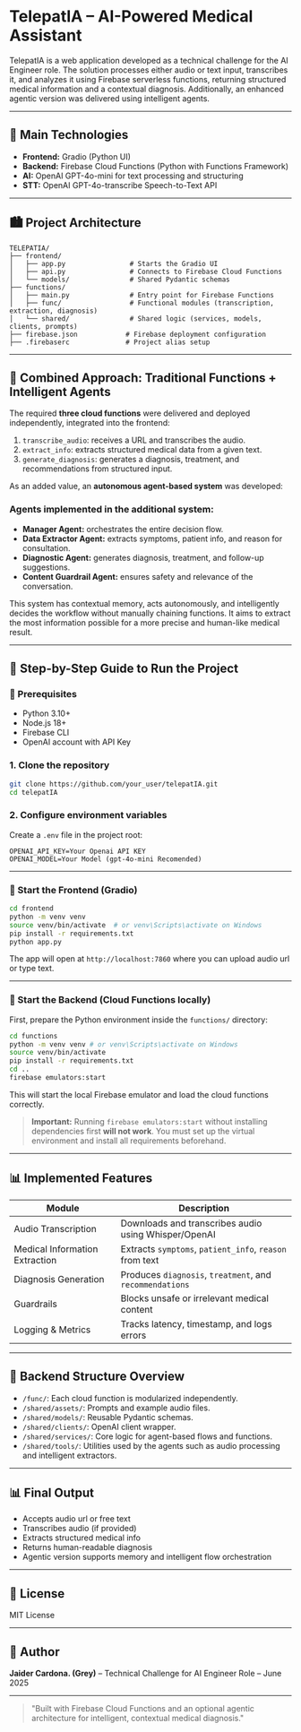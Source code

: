 # TelepatIA – AI-Powered Medical Assistant

TelepatIA is a web application developed as a technical challenge for the AI Engineer role. The solution processes either audio or text input, transcribes it, and analyzes it using Firebase serverless functions, returning structured medical information and a contextual diagnosis. Additionally, an enhanced agentic version was delivered using intelligent agents.

---

## 🚀 Main Technologies

* **Frontend:** Gradio (Python UI)
* **Backend:** Firebase Cloud Functions (Python with Functions Framework)
* **AI:** OpenAI GPT-4o-mini for text processing and structuring
* **STT:** OpenAI GPT-4o-transcribe Speech-to-Text API

---

## 🏙️ Project Architecture

```
TELEPATIA/
├── frontend/
│   ├── app.py                # Starts the Gradio UI
│   ├── api.py                # Connects to Firebase Cloud Functions
│   └── models/               # Shared Pydantic schemas
├── functions/
│   ├── main.py               # Entry point for Firebase Functions
│   ├── func/                 # Functional modules (transcription, extraction, diagnosis)
│   └── shared/               # Shared logic (services, models, clients, prompts)
├── firebase.json            # Firebase deployment configuration
├── .firebaserc              # Project alias setup
```

---

## 🧰 Combined Approach: Traditional Functions + Intelligent Agents

The required **three cloud functions** were delivered and deployed independently, integrated into the frontend:

1. `transcribe_audio`: receives a URL and transcribes the audio.
2. `extract_info`: extracts structured medical data from a given text.
3. `generate_diagnosis`: generates a diagnosis, treatment, and recommendations from structured input.

As an added value, an **autonomous agent-based system** was developed:

### Agents implemented in the additional system:

* **Manager Agent:** orchestrates the entire decision flow.
* **Data Extractor Agent:** extracts symptoms, patient info, and reason for consultation.
* **Diagnostic Agent:** generates diagnosis, treatment, and follow-up suggestions.
* **Content Guardrail Agent:** ensures safety and relevance of the conversation.

This system has contextual memory, acts autonomously, and intelligently decides the workflow without manually chaining functions. It aims to extract the most information possible for a more precise and human-like medical result.

---

## 🚪 Step-by-Step Guide to Run the Project

### 🚀 Prerequisites

* Python 3.10+
* Node.js 18+
* Firebase CLI
* OpenAI account with API Key

### 1. Clone the repository

```bash
git clone https://github.com/your_user/telepatIA.git
cd telepatIA
```

### 2. Configure environment variables

Create a `.env` file in the project root:

```
OPENAI_API_KEY=Your Openai API KEY
OPENAI_MODEL=Your Model (gpt-4o-mini Recomended)
```

---

### 🚀 Start the Frontend (Gradio)

```bash
cd frontend
python -m venv venv
source venv/bin/activate  # or venv\Scripts\activate on Windows
pip install -r requirements.txt
python app.py
```

The app will open at `http://localhost:7860` where you can upload audio url or type text.

---

### 🚀 Start the Backend (Cloud Functions locally)

First, prepare the Python environment inside the `functions/` directory:

```bash
cd functions
python -m venv venv # or venv\Scripts\activate on Windows
source venv/bin/activate
pip install -r requirements.txt
cd ..
firebase emulators:start
```

This will start the local Firebase emulator and load the cloud functions correctly.

> **Important:** Running `firebase emulators:start` without installing dependencies first **will not work**. You must set up the virtual environment and install all requirements beforehand.

---

## 📊 Implemented Features

| Module                         | Description                                              |
| ------------------------------ | -------------------------------------------------------- |
| Audio Transcription            | Downloads and transcribes audio using Whisper/OpenAI     |
| Medical Information Extraction | Extracts `symptoms`, `patient_info`, `reason` from text  |
| Diagnosis Generation           | Produces `diagnosis`, `treatment`, and `recommendations` |
| Guardrails                     | Blocks unsafe or irrelevant medical content              |
| Logging & Metrics              | Tracks latency, timestamp, and logs errors               |

---

## 📂 Backend Structure Overview

* `/func/`: Each cloud function is modularized independently.
* `/shared/assets/`: Prompts and example audio files.
* `/shared/models/`: Reusable Pydantic schemas.
* `/shared/clients/`: OpenAI client wrapper.
* `/shared/services/`: Core logic for agent-based flows and functions.
* `/shared/tools/`: Utilities used by the agents such as audio processing and intelligent extractors.

---

## 📊 Final Output

* Accepts audio url or free text
* Transcribes audio (if provided)
* Extracts structured medical info
* Returns human-readable diagnosis
* Agentic version supports memory and intelligent flow orchestration

---

## 📄 License

MIT License

---

## 🚀 Author

**Jaider Cardona. (Grey)** – Technical Challenge for AI Engineer Role – June 2025

---

> "Built with Firebase Cloud Functions and an optional agentic architecture for intelligent, contextual medical diagnosis."
